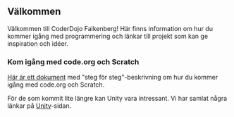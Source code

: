 ## Välkommen

Välkommen till CoderDojo Falkenberg! Här finns information om hur du kommer igång med programmering och länkar till projekt som kan ge inspiration och idéer.
 
### Kom igång med code.org och Scratch

[Här är ett dokument](/assets/pdf/coderdojo-forsta-steg.pdf) med "steg för steg"-beskrivning om hur du kommer igång med code.org och Scratch.

För de som kommit lite längre kan Unity vara intressant. Vi har samlat några länkar på [Unity](Unity.md)-sidan.